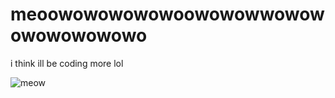 # meoowowowowowoowowowwowowowowowowowo
i think ill be coding more lol 

![meow](https://cdn.discordapp.com/attachments/841284503581753344/945860104824184832/c.png)
